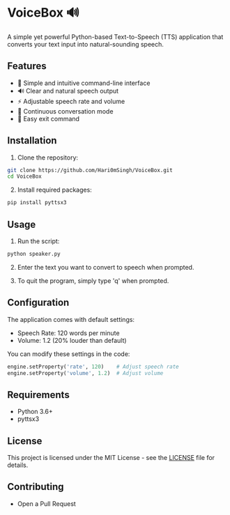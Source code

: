 # VoiceBox 🔊

A simple yet powerful Python-based Text-to-Speech (TTS) application that converts your text input into natural-sounding speech.

## Features

- 🎯 Simple and intuitive command-line interface
- 🔊 Clear and natural speech output
- ⚡ Adjustable speech rate and volume
- 🔄 Continuous conversation mode
- 🛑 Easy exit command

## Installation

1. Clone the repository:
```bash
git clone https://github.com/Hari0mSingh/VoiceBox.git
cd VoiceBox
```

2. Install required packages:
```bash
pip install pyttsx3
```

## Usage

1. Run the script:
```bash
python speaker.py
```

2. Enter the text you want to convert to speech when prompted.

3. To quit the program, simply type 'q' when prompted.

## Configuration

The application comes with default settings:
- Speech Rate: 120 words per minute
- Volume: 1.2 (20% louder than default)

You can modify these settings in the code:
```python
engine.setProperty('rate', 120)    # Adjust speech rate
engine.setProperty('volume', 1.2)  # Adjust volume
```

## Requirements

- Python 3.6+
- pyttsx3

## License

This project is licensed under the MIT License - see the [LICENSE](LICENSE) file for details.

## Contributing
- Open a Pull Request
